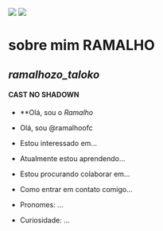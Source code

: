 <!---comentarios --->
![](https://i.makeagif.com/media/9-28-2016/B6nYIC.gif)
![](https://i.makeagif.com/media/3-27-2016/0PBgou.gif)
<!---especial repositorio sobre github --->

<!---comentário, serve para esconder ou ocultar comentário --->
# sobre mim **RAMALHO**
## *ramalhozo_taloko*
#### CAST NO SHADOWN
-  **Olá, sou o *Ramalho*


-  Olá, sou @ramalhoofc
-  Estou interessado em...
-  Atualmente estou aprendendo...
-  Estou procurando colaborar em...
-  Como entrar em contato comigo...
-  Pronomes: ...
-  Curiosidade: ...

<!---
ramalhoofc/ramalhoofc is a ✨ special ✨ repository because its `README.md` (this file) appears on your GitHub profile.
You can click the Preview link to take a look at your changes.
--->
